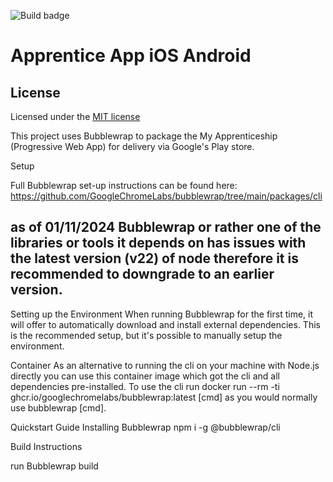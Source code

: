 ![Build badge](https://sfa-gov-uk.visualstudio.com/_apis/public/build/definitions/c39e0c0b-7aff-4606-b160-3566f3bbce23/788/badge)

# Apprentice App iOS Android



## License

Licensed under the [MIT license](LICENSE)



This project uses Bubblewrap to package the My Apprenticeship (Progressive Web App) for delivery via Google's Play store. 


Setup


Full Bubblewrap set-up instructions can be found here: https://github.com/GoogleChromeLabs/bubblewrap/tree/main/packages/cli

## as of 01/11/2024 Bubblewrap or rather one of the libraries or tools it depends on has issues with the latest version (v22) of node therefore it is recommended to downgrade to an earlier version.

Setting up the Environment
When running Bubblewrap for the first time, it will offer to automatically download and install external dependencies. This is the recommended setup, but it's possible to manually setup the environment.

Container
As an alternative to running the cli on your machine with Node.js directly you can use this container image which got the cli and all dependencies pre-installed. To use the cli run docker run --rm -ti ghcr.io/googlechromelabs/bubblewrap:latest [cmd] as you would normally use bubblewrap [cmd].

Quickstart Guide
Installing Bubblewrap
npm i -g @bubblewrap/cli


Build Instructions

run Bubblewrap build